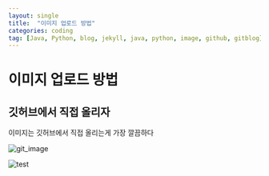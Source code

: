 ```yaml
---
layout: single
title:  "이미지 업로드 방법"
categories: coding
tag: [Java, Python, blog, jekyll, java, python, image, github, gitblog]
---
```


# 이미지 업로드 방법

## 깃허브에서 직접 올리자

이미지는 깃허브에서 직접 올리는게 가장 깔끔하다

![git_image](https://github.com/OhYesLee/OhYesLee.github.io/assets/103974953/aa1ab82f-5e6a-4a2d-a187-7a554bf2de9f)

![test](https://github.com/OhYesLee/OhYesLee.github.io/assets/103974953/d62cb205-bb25-4297-9908-de8517064770)
